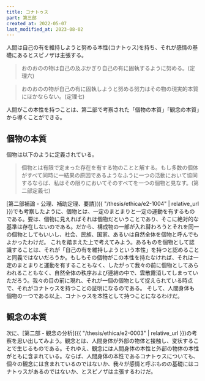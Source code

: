 ```yaml
---
title: コナトゥス
part: 第三部
created_at: 2022-05-07
last_modified_at: 2023-08-02
---
```


人間は自己の有を維持しようと努める本性(コナトゥス)を持ち、それが感情の基礎にあるとスピノザは主張する。
>おのおのの物は自己の及ぶかぎり自己の有に固執するように努める。(定理六)

>おのおのの物が自己の有に固執しようと努める努力はその物の現実的本質にほかならない。(定理七)

人間がこの本性を持つことは、第二部で考察された「個物の本質」「観念の本質」から導くことができる。

## 個物の本質

個物は以下のように定義されている。

>個物とは有限で定まった存在を有する物のことと解する。もし多数の個体がすべて同時に一結果の原因であるようなふうに一つの活動において協同するならば、私はその限りにおいてそのすべてを一つの個物と見なす。(第二部定義七)

[第二部補論 - 公理、補助定理、要請]({{ "/thesis/ethica/e2-1004" | relative_url }})でも考察したように、個物とは、一定のまとまりと一定の運動を有するものである。要は、個物に見えればそれは個物だということであり、そこに絶対的な基準は存在しないのである。だから、構成物の一部が入れ替わろうとそれを同一の個物としてもいいし、社会、民族、国家、あるいは自然全体を個物と呼んでもよかったわけだ。
これを踏まえた上で考えてみよう。あるものを個物として認識することは、それが「自己の有を維持しようという本性」を持つと認めることと同義ではないだろうか。もしもその個物がこの本性を持たなければ、それは一定のまとまりと運動を有することもなく、したがって我々の前に個物としてあらわれることもなく、自然全体の秩序および連結の中で、雲散霧消してしまっていただろう。我々の目の前に現れ、それが一個の個物として捉えられている時点で、それがコナトゥスを持つことの証明になるのである。
そして、人間身体も個物の一つである以上、コナトゥスを本性として持つことになるわけだ。

## 観念の本質

次に、[第二部 - 観念の分析]({{ "/thesis/ethica/e2-0003" | relative_url }})の考察を思い出してみよう。観念とは、人間身体が外部の物体と接触し、変状することで生じるものである。それゆえ、観念には人間身体の本性と外部の物体の本性がともに含まれている。ならば、人間身体の本性であるコナトゥスについても、個々の観念には含まれているのではないか、我々が感情と呼ぶものの基礎にはコナトゥスがあるのではないか、とスピノザは主張するわけだ。

